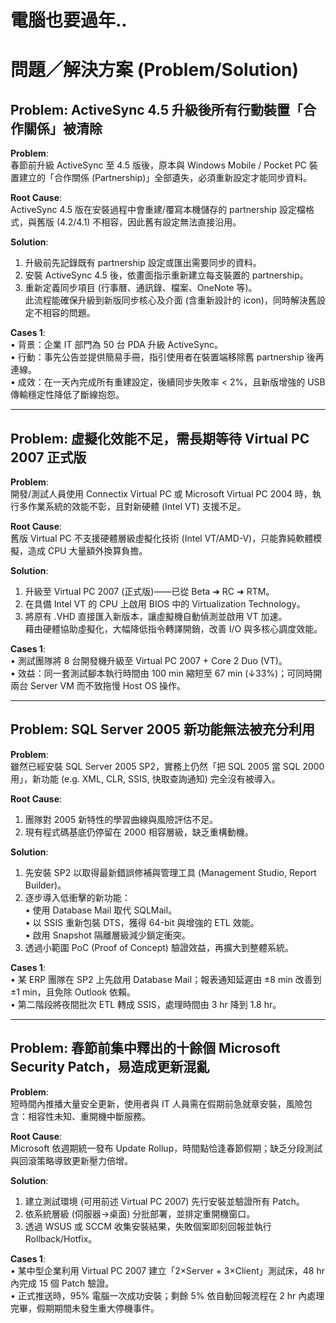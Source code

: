 # 電腦也要過年..

# 問題／解決方案 (Problem/Solution)

## Problem: ActiveSync 4.5 升級後所有行動裝置「合作關係」被清除

**Problem**:  
春節前升級 ActiveSync 至 4.5 版後，原本與 Windows Mobile / Pocket PC 裝置建立的「合作關係 (Partnership)」全部遺失，必須重新設定才能同步資料。

**Root Cause**:  
ActiveSync 4.5 版在安裝過程中會重建/覆寫本機儲存的 partnership 設定檔格式，與舊版 (4.2/4.1) 不相容，因此舊有設定無法直接沿用。

**Solution**:  
1. 升級前先記錄既有 partnership 設定或匯出需要同步的資料。  
2. 安裝 ActiveSync 4.5 後，依畫面指示重新建立每支裝置的 partnership。  
3. 重新定義同步項目 (行事曆、通訊錄、檔案、OneNote 等)。  
此流程能確保升級到新版同步核心及介面 (含重新設計的 icon)，同時解決舊設定不相容的問題。

**Cases 1**:  
• 背景：企業 IT 部門為 50 台 PDA 升級 ActiveSync。  
• 行動：事先公告並提供簡易手冊，指引使用者在裝置端移除舊 partnership 後再連線。  
• 成效：在一天內完成所有重建設定，後續同步失敗率 < 2%，且新版增強的 USB 傳輸穩定性降低了斷線抱怨。

---

## Problem: 虛擬化效能不足，需長期等待 Virtual PC 2007 正式版

**Problem**:  
開發/測試人員使用 Connectix Virtual PC 或 Microsoft Virtual PC 2004 時，執行多作業系統的效能不彰，且對新硬體 (Intel VT) 支援不足。

**Root Cause**:  
舊版 Virtual PC 不支援硬體層級虛擬化技術 (Intel VT/AMD-V)，只能靠純軟體模擬，造成 CPU 大量額外換算負擔。

**Solution**:  
1. 升級至 Virtual PC 2007 (正式版)——已從 Beta ➜ RC ➜ RTM。  
2. 在具備 Intel VT 的 CPU 上啟用 BIOS 中的 Virtualization Technology。  
3. 將原有 .VHD 直接匯入新版本，讓虛擬機自動偵測並啟用 VT 加速。  
藉由硬體協助虛擬化，大幅降低指令轉譯開銷，改善 I/O 與多核心調度效能。

**Cases 1**:  
• 測試團隊將 8 台開發機升級至 Virtual PC 2007 + Core 2 Duo (VT)。  
• 效益：同一套測試腳本執行時間由 100 min 縮短至 67 min (↓33%)；可同時開兩台 Server VM 而不致拖慢 Host OS 操作。

---

## Problem: SQL Server 2005 新功能無法被充分利用

**Problem**:  
雖然已經安裝 SQL Server 2005 SP2，實務上仍然「把 SQL 2005 當 SQL 2000 用」，新功能 (e.g. XML, CLR, SSIS, 快取查詢通知) 完全沒有被導入。

**Root Cause**:  
1. 團隊對 2005 新特性的學習曲線與風險評估不足。  
2. 現有程式碼基底仍停留在 2000 相容層級，缺乏重構動機。

**Solution**:  
1. 先安裝 SP2 以取得最新錯誤修補與管理工具 (Management Studio, Report Builder)。  
2. 逐步導入低衝擊的新功能：  
   • 使用 Database Mail 取代 SQLMail。  
   • 以 SSIS 重新包裝 DTS，獲得 64-bit 與增強的 ETL 效能。  
   • 啟用 Snapshot 隔離層級減少鎖定衝突。  
3. 透過小範圍 PoC (Proof of Concept) 驗證效益，再擴大到整體系統。

**Cases 1**:  
• 某 ERP 團隊在 SP2 上先啟用 Database Mail；報表通知延遲由 ±8 min 改善到 ±1 min，且免除 Outlook 依賴。  
• 第二階段將夜間批次 ETL 轉成 SSIS，處理時間由 3 hr 降到 1.8 hr。  

---

## Problem: 春節前集中釋出的十餘個 Microsoft Security Patch，易造成更新混亂

**Problem**:  
短時間內推播大量安全更新，使用者與 IT 人員需在假期前急就章安裝，風險包含：相容性未知、重開機中斷服務。

**Root Cause**:  
Microsoft 依週期統一發布 Update Rollup，時間點恰逢春節假期；缺乏分段測試與回滾策略導致更新壓力倍增。

**Solution**:  
1. 建立測試環境 (可用前述 Virtual PC 2007) 先行安裝並驗證所有 Patch。  
2. 依系統層級 (伺服器→桌面) 分批部署，並排定重開機窗口。  
3. 透過 WSUS 或 SCCM 收集安裝結果，失敗個案即刻回報並執行 Rollback/Hotfix。  

**Cases 1**:  
• 某中型企業利用 Virtual PC 2007 建立「2×Server + 3×Client」測試床，48 hr 內完成 15 個 Patch 驗證。  
• 正式推送時，95% 電腦一次成功安裝；剩餘 5% 依自動回報流程在 2 hr 內處理完畢，假期期間未發生重大停機事件。